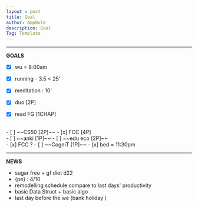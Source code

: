 ```yaml
---
layout : post
title: Goal
author: Amp0ule
description: Goal
Tag: Template
---
```


****
**GOALS**

- [x] wu = 8:00am
- [x] running - 3.5 < 25'  
- [x] meditation : 10'
- [x] duo [2P]
- [x] read FG [1CHAP]


<br/>
- [ ] ~~CS50 [2P]~~ 
- [x] FCC  [4P]


<br/>
- [ ] ~~anki [1P]~~
- [ ] ~~edu eco [2P]~~


<br/>
- [x] FCC ?
- [ ] ~~CogniT [1P]~~
- [x] bed = 11:30pm

*****
**NEWS**

- sugar free + gf diet d22
- {pe} : 4/10
- remodelling schedule compare to last days' productivity
- basic Data Struct + basic algo
- last day before the we (bank holiday )